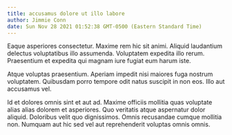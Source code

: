 ```yaml
---
title: accusamus dolore ut illo labore
author: Jimmie Conn
date: Sun Nov 28 2021 01:52:38 GMT-0500 (Eastern Standard Time)
---
```

Eaque asperiores consectetur. Maxime rem hic sit animi. Aliquid laudantium delectus voluptatibus illo assumenda. Voluptatem expedita illo rerum. Praesentium et expedita qui magnam iure fugiat eum harum iste.

 Atque voluptas praesentium. Aperiam impedit nisi maiores fuga nostrum voluptatem. Quibusdam porro tempore odit natus suscipit in non eos. Illo aut accusamus vel.

 Id et dolores omnis sint et aut ad. Maxime officiis mollitia quas voluptate alias alias dolorem et asperiores. Quo veritatis atque aspernatur dolor aliquid. Doloribus velit quo dignissimos. Omnis recusandae cumque mollitia non. Numquam aut hic sed vel aut reprehenderit voluptas omnis omnis.